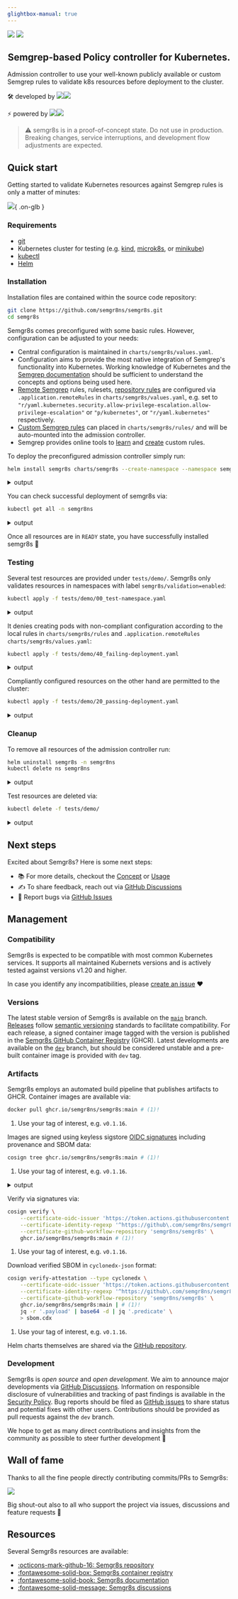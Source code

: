 ```yaml
---
glightbox-manual: true
---
```


![](assets/semgr8s-logo-full-dark.png#gh-dark-mode-only)
![](assets/semgr8s-logo-full-light.png#gh-light-mode-only)

<h2 align="center">
Semgrep-based Policy controller for Kubernetes.
</h2>
Admission controller to use your well-known publicly available or custom Semgrep rules to validate k8s resources before deployment to the cluster.

:hammer_and_wrench: developed by [![](assets/sse-logo-dark.svg#gh-dark-mode-only)![](assets/sse-logo-light.svg#gh-light-mode-only)](https://securesystems.de/)

:zap: powered by [![](assets/semgrep-logo-dark.svg#gh-dark-mode-only)![](assets/semgrep-logo-light.svg#gh-light-mode-only)](https://semgrep.dev)

> :warning: semgr8s is in a proof-of-concept state. Do not use in production. Breaking changes, service interruptions, and development flow adjustments are expected.

## Quick start

Getting started to validate Kubernetes resources against Semgrep rules is only a matter of minutes:

![](assets/semgr8s-demo.gif){ .on-glb }

### Requirements

- [git](https://git-scm.com/)
- Kubernetes cluster for testing (e.g. [kind](https://kind.sigs.k8s.io/), [microk8s](https://microk8s.io/docs), or [minikube](https://minikube.sigs.k8s.io/docs/start/))
- [kubectl](https://kubernetes.io/docs/reference/kubectl/)
- [Helm](https://helm.sh/)

### Installation

Installation files are contained within the source code repository:

```bash
git clone https://github.com/semgr8ns/semgr8s.git
cd semgr8s
```

Semgr8s comes preconfigured with some basic rules.
However, configuration can be adjusted to your needs:

- Central configuration is maintained in `charts/semgr8s/values.yaml`.
- Configuration aims to provide the most native integration of Semgrep's functionality into Kubernetes. Working knowledge of Kubernetes and the [Semgrep documentation](https://semgrep.dev/docs/) should be sufficient to understand the concepts and options being used here.
- [Remote Semgrep](https://registry.semgrep.dev/rule) rules, rulesets, [repository rules](https://github.com/returntocorp/semgrep-rules) are configured via `.application.remoteRules` in `charts/semgr8s/values.yaml`, e.g. set to `"r/yaml.kubernetes.security.allow-privilege-escalation.allow-privilege-escalation"` or `"p/kubernetes"`, or `"r/yaml.kubernetes"` respectively.
- [Custom Semgrep rules](https://semgrep.dev/docs/writing-rules/overview/) can placed in `charts/semgr8s/rules/` and will be auto-mounted into the admission controller.
- Semgrep provides online tools to [learn](https://semgrep.dev/learn) and [create](https://semgrep.dev/playground/new) custom rules.

To deploy the preconfigured admission controller simply run:

```bash
helm install semgr8s charts/semgr8s --create-namespace --namespace semgr8ns
```
<details>
  <summary>output</summary>
  
  ```bash
  NAME: semgr8s
  LAST DEPLOYED: Tue Apr 25 00:16:04 2023
  NAMESPACE: semgr8ns
  STATUS: deployed
  REVISION: 1
  TEST SUITE: None
  NOTES:
  Successfully installed semgr8s!
  ```
</details>

You can check successful deployment of semgr8s via:

```bash
kubectl get all -n semgr8ns
```
<details>
  <summary>output</summary>
  
  ```bash
  NAME                           READY   STATUS    RESTARTS   AGE
  pod/semgr8s-665dbb8756-qhqv6   1/1     Running   0          7s

  NAME                      TYPE        CLUSTER-IP      EXTERNAL-IP   PORT(S)   AGE
  service/semgr8s-service   ClusterIP   10.96.135.157   <none>        443/TCP   7s

  NAME                      READY   UP-TO-DATE   AVAILABLE   AGE
  deployment.apps/semgr8s   1/1     1            1           7s

  NAME                                 DESIRED   CURRENT   READY   AGE
  replicaset.apps/semgr8s-665dbb8756   1         1         1       7s
  ```
</details>

Once all resources are in `READY` state, you have successfully installed semgr8s :rocket:

### Testing

Several test resources are provided under `tests/demo/`.
Semgr8s only validates resources in namespaces with label `semgr8s/validation=enabled`:

```bash
kubectl apply -f tests/demo/00_test-namespace.yaml
```
<details>
  <summary>output</summary>
  
  ```bash
  namespace/test-semgr8s created
  ```
</details>

It denies creating pods with non-compliant configuration according to the local rules in `charts/semgr8s/rules` and `.application.remoteRules`  `charts/semgr8s/values.yaml`:

```bash
kubectl apply -f tests/demo/40_failing-deployment.yaml
```
<details>
  <summary>output</summary>
  
  ```bash
  Error from server: error when creating "tests/demo/40_failing-deployment.yaml": admission webhook "semgr8s-svc.semgr8ns.svc" denied the request: Found 1 violation(s) of the following policies: 
  * rules.test-semgr8s-forbidden-label
  Error from server: error when creating "tests/demo/40_failing-deployment.yaml": admission webhook "semgr8s-svc.semgr8ns.svc" denied the request: Found 1 violation(s) of the following policies: 
  * yaml.kubernetes.security.writable-filesystem-container.writable-filesystem-container
  Error from server: error when creating "tests/demo/40_failing-deployment.yaml": admission webhook "semgr8s-svc.semgr8ns.svc" denied the request: Found 1 violation(s) of the following policies: 
  * yaml.kubernetes.security.privileged-container.privileged-container
  Error from server: error when creating "tests/demo/40_failing-deployment.yaml": admission webhook "semgr8s-svc.semgr8ns.svc" denied the request: Found 1 violation(s) of the following policies: 
  * yaml.kubernetes.security.hostnetwork-pod.hostnetwork-pod
  ```
</details>

Compliantly configured resources on the other hand are permitted to the cluster:

```bash
kubectl apply -f tests/demo/20_passing-deployment.yaml
```
<details>
  <summary>output</summary>
  
  ```bash
  pod/passing-testpod-1 created
  ```
</details>


### Cleanup

To remove all resources of the admission controller run:

```bash
helm uninstall semgr8s -n semgr8ns
kubectl delete ns semgr8ns
```
<details>
  <summary>output</summary>
  
  ```bash
  release "semgr8s" uninstalled
  ```
</details>

Test resources are deleted via:

```bash
kubectl delete -f tests/demo/
```
<details>
  <summary>output</summary>
  
  ```bash
  namespace "test-semgr8s" deleted
  pod "passing-testpod-1" deleted
  Error from server (NotFound): error when deleting "tests/demo/40_failing-deployment.yaml": pods "forbiddenlabel-pod" not found
  Error from server (NotFound): error when deleting "tests/demo/40_failing-deployment.yaml": pods "failing-testpod-1" not found
  Error from server (NotFound): error when deleting "tests/demo/40_failing-deployment.yaml": pods "failing-testpod-2" not found
  Error from server (NotFound): error when deleting "tests/demo/40_failing-deployment.yaml": pods "failing-testpod-3" not found

  ```
</details>

## Next steps

Excited about Semgr8s? Here is some next steps:

* :books: For more details, checkout the [Concept](https://semgr8ns.github.io/semgr8s/latest/concept/) or [Usage](https://semgr8ns.github.io/semgr8s/latest/usage/)
* :writing_hand: To share feedback, reach out via [GitHub Discussions](https://github.com/semgr8ns/semgr8s/discussions)
* :bug: Report bugs via [GitHub Issues](https://github.com/semgr8ns/semgr8s/issues)

## Management

### Compatibility

Semgr8s is expected to be compatible with most common Kubernetes services.
It supports all maintained Kubernets versions and is actively tested against versions v1.20 and higher.

In case you identify any incompatibilities, please [create an issue](https://github.com/semgr8ns/semgr8s/issues/new/choose) :hearts:

### Versions

The latest stable version of Semgr8s is available on the [`main`](https://github.com/semgr8ns/semgr8s) branch.
[Releases](https://github.com/semgr8ns/semgr8s/tags) follow [semantic versioning](https://semver.org/) standards to facilitate compatibility.
For each release, a signed container image tagged with the version is published in the [Semgr8s GitHub Container Registry](https://github.com/semgr8ns/semgr8s/pkgs/container/semgr8s) (GHCR).
Latest developments are available on the [`dev`](https://github.com/semgr8ns/semgr8s/tree/dev) branch, but should be considered unstable and a pre-built container image is provided with `dev` tag.

### Artifacts

Semgr8s employs an automated build pipeline that publishes artifacts to GHCR.
Container images are available via:

```bash
docker pull ghcr.io/semgr8ns/semgr8s:main # (1)!
```

1.  Use your tag of interest, e.g. `v0.1.16`.

Images are signed using keyless sigstore [OIDC signatures](https://docs.sigstore.dev/verifying/verify/#keyless-verification-using-openid-connect) including provenance and SBOM data:


```bash
cosign tree ghcr.io/semgr8ns/semgr8s:main # (1)!
```

1.  Use your tag of interest, e.g. `v0.1.16`.

<details>
  <summary>output</summary>
  
  ```bash
  📦 Supply Chain Security Related artifacts for an image: ghcr.io/semgr8ns/semgr8s:main
  └── 💾 Attestations for an image tag: ghcr.io/semgr8ns/semgr8s:sha256-e372107c1856ab76f44658e263c30a8ab5afe296c95ded498afde9596d1c9e12.att
    └── 🍒 sha256:1d3677b036cfeb233aed550029a689468a0ceb6c9c495315fbb789f6f386b627
  └── 🔐 Signatures for an image tag: ghcr.io/semgr8ns/semgr8s:sha256-e372107c1856ab76f44658e263c30a8ab5afe296c95ded498afde9596d1c9e12.sig
    └── 🍒 sha256:3eea0c4186f4a88658bee01dbff07bcc9f4605fadfcb7a02a9387ad223c7d23e

  ```
</details>

Verify via signatures via:

```bash hl_lines="5"
cosign verify \
    --certificate-oidc-issuer 'https://token.actions.githubusercontent.com' \
    --certificate-identity-regexp '^https://github\.com/semgr8ns/semgr8s/' \
    --certificate-github-workflow-repository 'semgr8ns/semgr8s' \
    ghcr.io/semgr8ns/semgr8s:main # (1)!
```

1.  Use your tag of interest, e.g. `v0.1.16`.

Download verified SBOM in `cyclonedx-json` format:

```bash hl_lines="5"
cosign verify-attestation --type cyclonedx \
    --certificate-oidc-issuer 'https://token.actions.githubusercontent.com' \
    --certificate-identity-regexp '^https://github\.com/semgr8ns/semgr8s/' \
    --certificate-github-workflow-repository 'semgr8ns/semgr8s' \
    ghcr.io/semgr8ns/semgr8s:main | # (1)!
    jq -r '.payload' | base64 -d | jq '.predicate' \
    > sbom.cdx
```

1.  Use your tag of interest, e.g. `v0.1.16`.

Helm charts themselves are shared via the [GitHub repository](https://github.com/semgr8ns/semgr8s/tree/main/charts/semgr8s).

### Development

Semgr8s is *open source* and *open development*.
We aim to announce major developments via [GitHub Discussions](https://github.com/semgr8ns/semgr8s/discussions/categories/announcements).
Information on responsible disclosure of vulnerabilities and tracking of past findings is available in the [Security Policy](./SECURITY.md).
Bug reports should be filed as [GitHub issues](https://github.com/semgr8ns/semgr8s/issues/new) to share status and potential fixes with other users.
Contributions should be provided as pull requests against the `dev` branch.

We hope to get as many direct contributions and insights from the community as possible to steer further development :rocket:

## Wall of fame

Thanks to all the fine people directly contributing commits/PRs to Semgr8s:

<a href="https://github.com/semgr8ns/semgr8s/graphs/contributors">
  <img src="https://contributors-img.web.app/image?repo=semgr8ns/semgr8s" />
</a>

Big shout-out also to all who support the project via issues, discussions and feature requests :pray:

## Resources

Several Semgr8s resources are available:

- [:octicons-mark-github-16: Semgr8s repository](https://github.com/semgr8ns/semgr8s)
- [:fontawesome-solid-box: Semgr8s container registry](https://github.com/semgr8ns/semgr8s/pkgs/container/semgr8s)
- [:fontawesome-solid-book: Semgr8s documentation](https://semgr8ns.github.io/semgr8s/latest/)
- [:fontawesome-solid-message: Semgr8s discussions](https://github.com/semgr8ns/semgr8s/discussions)

